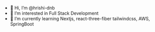 -   👋 Hi, I’m @hrishi-dnb
-   👀 I’m interested in Full Stack Development
-   🌱 I’m currently learning Nextjs, react-three-fiber tailwindcss, AWS, SpringBoot
<!---
-   💞️ I’m looking to collaborate on
-   📫 How to reach me hrishikesh@denbu.io

-   hrishi-dnb/hrishi-dnb is a ✨ special ✨ repository because its `README.md` (this file) appears on your GitHub profile.
    You can click the Preview link to take a look at your changes.
    --->

